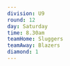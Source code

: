 ```yaml
---
division: U9
round: 12
day: Saturday
time: 8.30am
teamHome: Sluggers
teamAway: Blazers
diamond: 1
---
```

